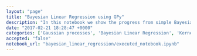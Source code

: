 ```yaml
---
layout: "page"
title: "Bayesian Linear Regression using GPy"
description: "In this notebook we show the progress from simple Bayesian linear regression to Gaussian processes. We show the weight space and function space of GPs using GPy. We focus on using custom base functions to create kernels and do Bayesian estimates of kernel parameters on the base functions."
date: "2017-02-21 18:28:47 +0000"
categories: ['Gaussian processes', 'Bayesian Linear Regression', 'Kernels']
accepted: "false"
notebook_url: "bayesian_linear_regression/executed_notebook.ipynb"
---
```

